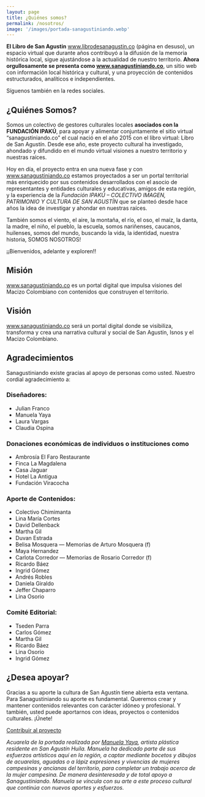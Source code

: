 ```yaml
---
layout: page
title: ¿Quiénes somos?
permalink: /nosotros/
image: '/images/portada-sanagustiniando.webp'
---
```

**El Libro de San Agustin** www.librodesanagustin.co (página en desuso), un espacio virtual que durante años contribuyó a la difusión de la memoria histórica local, sigue ajustándose a la actualidad de nuestro territorio. **Ahora orgullosamente se presenta como www.sanagustiniando.co**, un sitio web con información local histórica y cultural, y una proyección de contenidos estructurados, analíticos e independientes.

Síguenos también en la redes sociales.

## ¿Quiénes Somos?

Somos un colectivo de gestores culturales locales **asociados con la FUNDACIÓN IPAKÚ**, para apoyar y alimentar conjuntamente el sitio virtual “sanagustiniando.co” el cual nació en el año 2015 con el libro virtual: Libro de San Agustín. Desde ese año, este proyecto cultural ha investigado, ahondado y difundido en el mundo virtual visiones a nuestro territorio y nuestras raíces.

Hoy en día, el proyecto entra en una nueva fase y con www.sanagustiniando.co estamos proyectados a ser un portal territorial más enriquecido por sus contenidos desarrollados con el asocio de representantes y entidades culturales y educativas, amigos de esta región, y la experiencia de la *Fundación IPAKÚ – COLECTIVO IMAGEN, PATRIMONIO Y CULTURA DE SAN AGUSTÍN* que se planteó desde hace años la idea de investigar y ahondar en nuestras raíces.

También somos el viento, el aire, la montaña, el río, el oso, el maíz, la danta, la madre, el niño, el pueblo, la escuela, somos nariñenses, caucanos, huilenses, somos del mundo, buscando la vida, la identidad, nuestra historia, SOMOS NOSOTROS!

¡¡Bienvenidos, adelante y exploren!!

## Misión

www.sanagustiniando.co es un portal digital que impulsa visiones del Macizo Colombiano con contenidos que construyen el territorio.

## Visión

www.sanagustiniando.co será un portal digital donde se visibiliza, transforma y crea una narrativa cultural y social de San Agustín, Isnos y el Macizo Colombiano.

## Agradecimientos

Sanagustiniando existe gracias al apoyo de personas como usted. Nuestro cordial agradecimiento a:

### Diseñadores:

* Julian Franco
* Manuela Yaya
* Laura Vargas
* Claudia Ospina

### Donaciones económicas de individuos o instituciones como

* Ambrosía El Faro Restaurante
* Finca La Magdalena
* Casa Jaguar
* Hotel La Antigua
* Fundación Viracocha

### Aporte de Contenidos:

* Colectivo Chimimanta
* Lina María Cortes
* David Dellenback
* Martha Gil
* Duvan Estrada
* Belisa Mosquera — Memorias de Arturo Mosquera (f)
* Maya Hernandez
* Carlota Corredor — Memorias de Rosario Corredor (f)
* Ricardo Báez
* Ingrid Gómez
* Andrés Robles
* Daniela Giraldo
* Jeffer Chaparro
* Lina Osorio

### Comité Editorial:

* Tseden Parra
* Carlos Gómez
* Martha Gil
* Ricardo Báez
* Lina Osorio
* Ingrid Gómez

## ¿Desea apoyar?

Gracias a su aporte la cultura de San Agustín tiene abierta esta ventana. Para Sanagustiniando su aporte es fundamental. Queremos crear y mantener contenidos relevantes con carácter idóneo y profesional.  Y también, usted puede aportarnos con ideas, proyectos o contenidos culturales. ¡Únete!

<a href="https://paypal.me/sanagustiniando?locale.x=es_XC" class="subscribe-button button button--primary">Contribuir al proyecto</a>

*Acuarela de la portada realizada por [Manuela Yaya](https://www.facebook.com/manuela.yaya), artista plástica residente en San Agustín Huila. Manuela ha dedicado parte de sus esfuerzos artísticos aquí en la región, a captar mediante bocetos y dibujos de acuarelas, aguadas o a lápiz expresiones y vivencias de mujeres campesinas y ancianas del territorio, para completar un trabajo acerca de la mujer campesina. De manera desinteresada y de total apoyo a Sanagustiniando. Manuela se vincula con su arte a este proceso cultural que continúa con nuevos aportes y esfuerzos.*